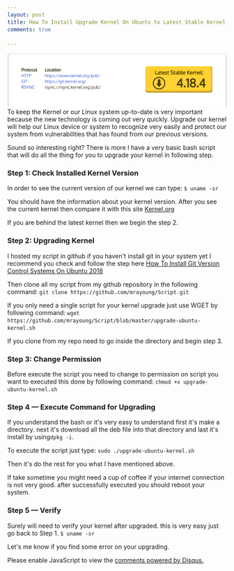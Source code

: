 ```yaml
---
layout: post
title: How To Install Upgrade Kernel On Ubuntu to Latest Stable Kernel
comments: true

---
```

![Githublogo](https://raw.githubusercontent.com/mrayoung/ayoungnotes.github.io/master/_posts/img/kernel14184.png)
To keep the Kernel or our Linux system up-to-date is very important because the new technology is coming out very quickly. Upgrade our kernel will help our Linux device or system to recognize very easily and protect our system from vulnerabilities that has found from our previous versions.

Sound so interesting right? There is more I have a very basic bash script that will do all the thing for you to upgrade your kernel in following step.

### Step 1: Check Installed Kernel Version
In order to see the current version of our kernel we can type:
`$ uname -sr`

You should have the information about your kernel version.
After you see the current kernel then compare it with this site [Kernel.org](https://www.kernel.org)

If you are behind the latest kernel then we begin the step 2.

### Step 2: Upgrading Kernel
I hosted my script in github if you haven't install git in your system yet I recommend you check and follow the step here [How To Install Git Version Control Systems On Ubuntu 2018](https://www.ayoungnotes.com/2018/08/How-To-Install-Git-On-Ubuntu-2018)

Then clone all my script from my github repository in the following command:
`git clone https://github.com/mrayoung/Script.git`

If you only need a single script for your kernel upgrade just use WGET by following command:
`wget https://github.com/mrayoung/Script/blob/master/upgrade-ubuntu-kernel.sh`

If you clone from my repo need to go inside the directory and begin step 3.

### Step 3: Change Permission
Before execute the script you need to change to permission on script you want to executed this done by following command:
`chmod +x upgrade-ubuntu-kernel.sh`

### Step 4 — Execute Command for Upgrading
If you understand the bash or it's very easy to understand first it's make a directory.
next it's download all the deb file into that directory and last it's install by using`dpkg -i`.

To execute the script just type:
`sudo ./upgrade-ubuntu-kernel.sh` 

Then it's do the rest for you what I have mentioned above.

If take sometime you might need a cup of coffee if your internet connection is not very good.
after successfully executed you should reboot your system.

### Step 5 — Verify
Surely will need to verify your kernel after upgraded.
this is very easy just go back to Step 1. 
`$ uname -sr`

Let's me know if you find some error on your upgrading.

<div id="disqus_thread"></div>
<script>

/**
*  RECOMMENDED CONFIGURATION VARIABLES: EDIT AND UNCOMMENT THE SECTION BELOW TO INSERT DYNAMIC VALUES FROM YOUR PLATFORM OR CMS.
*  LEARN WHY DEFINING THESE VARIABLES IS IMPORTANT: https://disqus.com/admin/universalcode/#configuration-variables*/
/*
var disqus_config = function () {
this.page.url = PAGE_URL;  // Replace PAGE_URL with your page's canonical URL variable
this.page.identifier = PAGE_IDENTIFIER; // Replace PAGE_IDENTIFIER with your page's unique identifier variable
};
*/
(function() { // DON'T EDIT BELOW THIS LINE
var d = document, s = d.createElement('script');
s.src = 'https://https-www-ayoungnotes-com.disqus.com/embed.js';
s.setAttribute('data-timestamp', +new Date());
(d.head || d.body).appendChild(s);
})();
</script>
<noscript>Please enable JavaScript to view the <a href="https://disqus.com/?ref_noscript">comments powered by Disqus.</a></noscript>

<script id="dsq-count-scr" src="//https-www-ayoungnotes-com.disqus.com/count.js" async></script>
